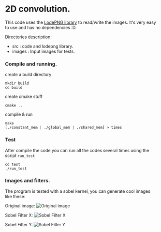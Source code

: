 2D convolution.
===================

This code uses the [LodePNG library](http://lodev.org/lodepng/) to read/write the images.
It's very easy to use and has no dependencies :D.

Directories description:
- src    : code and lodepng library.
- images : Input images for tests.

### Compile and running.

create a build directory

    mkdir build
    cd build

create cmake stuff

    cmake ..

compile & run

    make
    [./constant_mem | ./global_mem | ./shared_mem] > times

### Test

After compile the code you can run all the codes several times using the script `run_test`

    cd test
    ./run_test

### Images and filters.

The program is tested with a sobel kernel, you can generate cool images like these:

Original image:
![Original image](https://raw.githubusercontent.com/pin3da/HPC/master/convolution2D/images/cat2.png)

Sobel Filter X:
![Sobel Filter X](https://raw.githubusercontent.com/pin3da/HPC/master/convolution2D/images/sobel_x.png)

Sobel Filter Y:
![Sobel Filter Y](https://raw.githubusercontent.com/pin3da/HPC/master/convolution2D/images/sobel_y.png)


<!--### Performance graphics

Coming soon-->

